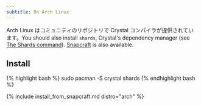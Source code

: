 ```yaml
---
subtitle: On Arch Linux
---
```


Arch Linux はコミュニティのリポジトリで Crystal コンパイラが提供されています。You should also install `shards`, Crystal's dependency manager (see [The Shards command](https://crystal-lang.org/reference/the_shards_command/)).
[Snapcraft](#snapcraft) is also available.

## Install

<div class="code_section">
{% highlight bash %}
sudo pacman -S crystal shards
{% endhighlight bash %}
</div>

{% include install_from_snapcraft.md distro="arch" %}
